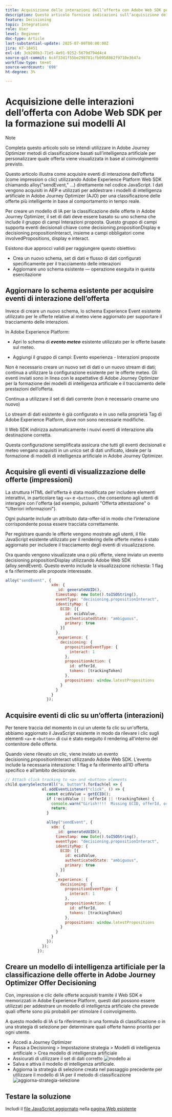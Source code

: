 ```yaml
---
title: Acquisizione delle interazioni dell’offerta con Adobe Web SDK per la formazione sui modelli AI
description: Questo articolo fornisce indicazioni sull’acquisizione dei dati di interazione dell’utente, ad esempio impression e clic sull’offerta, tramite Adobe Experience Platform Web SDK (alloy.js). Questi dati fungono da base per l’addestramento di modelli di IA in Adobe Journey Optimizer (AJO) in modo intelligente per classificare le offerte in base al comportamento utente e ai segnali contestuali.
feature: Decisioning
topic: Integrations
role: User
level: Beginner
doc-type: Article
last-substantial-update: 2025-07-08T00:00:00Z
jira: KT-18451
exl-id: 3cb280b3-71e5-4e91-9252-5679d794d4c4
source-git-commit: 6c4f33d1f55be298781cfb0958862f9710e3647a
workflow-type: tm+mt
source-wordcount: '698'
ht-degree: 3%

---
```


# Acquisizione delle interazioni dell’offerta con Adobe Web SDK per la formazione sui modelli AI

>[!NOTE]
>
> Completa questo articolo solo se intendi utilizzare in Adobe Journey Optimizer metodi di classificazione basati sull’intelligenza artificiale per personalizzare quale offerta viene visualizzata in base al coinvolgimento previsto.



Questo articolo illustra come acquisire eventi di interazione dell’offerta (come impression o clic) utilizzando Adobe Experience Platform Web SDK chiamando alloy(&quot;sendEvent,&quot; ...) direttamente nel codice JavaScript. I dati vengono acquisiti in AEP e utilizzati per addestrare i modelli di intelligenza artificiale in Adobe Journey Optimizer (AJO) per una classificazione delle offerte più intelligente in base al comportamento in tempo reale.

Per creare un modello di IA per la classificazione delle offerte in Adobe Journey Optimizer, il set di dati deve essere basato su uno schema che include il gruppo di campi Interazioni proposta. Questo gruppo di campi supporta eventi decisionali chiave come decisioning.propositionDisplay e decisioning.propositionInteract, insieme a campi obbligatori come involvedPropositions, display e interact.

Esistono due approcci validi per raggiungere questo obiettivo:

- Crea un nuovo schema, set di dati e flusso di dati configurati specificamente per il tracciamento delle interazioni
- Aggiornare uno schema esistente — operazione eseguita in questa esercitazione



## Aggiornare lo schema esistente per acquisire eventi di interazione dell’offerta

Invece di creare un nuovo schema, lo schema Experience Event esistente utilizzato per le offerte relative al meteo viene aggiornato per supportare il tracciamento delle interazioni.

In Adobe Experience Platform:

- Apri lo schema di _**evento meteo**_ esistente utilizzato per le offerte basate sul meteo.

- Aggiungi il gruppo di campi:
Evento esperienza - Interazioni proposte

Non è necessario creare un nuovo set di dati o un nuovo stream di dati; continua a utilizzare la configurazione esistente per le offerte meteo. Gli eventi inviati sono in linea con le aspettative di Adobe Journey Optimizer per la formazione dei modelli di intelligenza artificiale e il tracciamento delle prestazioni dell’offerta.


Continua a utilizzare il set di dati corrente (non è necessario crearne uno nuovo)

Lo stream di dati esistente è già configurato e in uso nella proprietà Tag di Adobe Experience Platform, dove non sono necessarie modifiche.

Il Web SDK indirizza automaticamente i nuovi eventi di interazione alla destinazione corretta.

Questa configurazione semplificata assicura che tutti gli eventi decisionali e meteo vengano acquisiti in un unico set di dati unificato, ideale per la formazione di modelli di intelligenza artificiale in Adobe Journey Optimizer.


## Acquisire gli eventi di visualizzazione delle offerte (impressioni)

La struttura HTML dell&#39;offerta è stata modificata per includere elementi interattivi, in particolare tag `<a>` e `<button>`, che consentono agli utenti di interagire con l&#39;offerta (ad esempio, pulsanti &quot;Offerta attestazione&quot; o &quot;Ulteriori informazioni&quot;).

Ogni pulsante include un attributo data-offer-id in modo che l’interazione corrispondente possa essere tracciata correttamente.



Per registrare quando le offerte vengono mostrate agli utenti, il file JavaScript esistente utilizzato per il rendering delle offerte meteo è stato aggiornato per includere il tracciamento degli eventi di visualizzazione.

Ora quando vengono visualizzate una o più offerte, viene inviato un evento decisioning.propositionDisplay utilizzando Adobe Web SDK (alloy.sendEvent). Questo evento include la visualizzazione richiesta: 1 flag e fa riferimento alle proposte interessate.


```javascript
alloy("sendEvent", {
                    xdm: {
                      _id: generateUUID(),
                      timestamp: new Date().toISOString(),
                      eventType: "decisioning.propositionInteract",
                      identityMap: {
                        ECID: [{
                          id: ecidValue,
                          authenticatedState: "ambiguous",
                          primary: true
                        }]
                      },
                      _experience: {
                        decisioning: {
                          propositionEventType: {
                            interact: 1
                          },
                          propositionAction: {
                            id: offerId,
                            tokens: [trackingToken]
                          },
                          propositions: window.latestPropositions
                        }
                      }
                    }
                  });
```

## Acquisire eventi di clic su un’offerta (interazioni)

Per tenere traccia del momento in cui un utente fa clic su un&#39;offerta, abbiamo aggiornato il JavaScript esistente in modo da rilevare i clic sugli elementi `<a>` e `<button>` di cui è stato eseguito il rendering all&#39;interno del contenitore delle offerte.

Quando viene rilevato un clic, viene inviato un evento decisioning.propositionInteract utilizzando Adobe Web SDK. L’evento include la necessaria interazione: 1 flag e fa riferimento all’ID offerta specifico e all’ambito decisionale.

```javascript
// Attach click tracking to <a> and <button> elements
child.querySelectorAll("a, button").forEach(el => {
                el.addEventListener("click", () => {
                  const ecidValue = getECID();
                  if (!ecidValue || !offerId || !trackingToken) {
                    console.warn("Girish!!!!  Missing ECID, offerId, or trackingToken. Interaction event not sent.");
                    return;
                  }

                  alloy("sendEvent", {
                    xdm: {
                      _id: generateUUID(),
                      timestamp: new Date().toISOString(),
                      eventType: "decisioning.propositionInteract",
                      identityMap: {
                        ECID: [{
                          id: ecidValue,
                          authenticatedState: "ambiguous",
                          primary: true
                        }]
                      },
                      _experience: {
                        decisioning: {
                          propositionEventType: {
                            interact: 1
                          },
                          propositionAction: {
                            id: offerId,
                            tokens: [trackingToken]
                          },
                          propositions: window.latestPropositions
                        }
                      }
                    }
                  });
                });
              });
```

## Creare un modello di intelligenza artificiale per la classificazione delle offerte in Adobe Journey Optimizer Offer Decisioning

Con, impression e clic delle offerte acquisiti tramite il Web SDK e memorizzati in Adobe Experience Platform, questi dati possono essere utilizzati per addestrare un modello di intelligenza artificiale che prevede quali offerte sono più probabili per stimolare il coinvolgimento.

A questo modello di IA si fa riferimento in una formula di classificazione o in una strategia di selezione per determinare quali offerte hanno priorità per ogni utente.
- Accedi a Journey Optimizer
- Passa a Decisioning > Impostazione strategia > Modelli di intelligenza artificiale > Crea modello di intelligenza artificiale
- Assicurati di utilizzare il set di dati corretto
  ![modello ai](assets/ai-model.png)
- Salva e attiva il modello di intelligenza artificiale.
- Aggiorna la strategia di selezione creata nel passaggio precedente per utilizzare il modello di IA per il metodo di classificazione
  ![aggiorna-strategia-selezione](assets/update-selection-strategy.png)

## Testare la soluzione

Includi il [file JavaScript aggiornato](assets/ai-model.js) nella [pagina Web esistente](assets/weather-offers.html)
